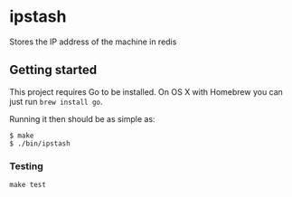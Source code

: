 # ipstash

Stores the IP address of the machine in redis

## Getting started

This project requires Go to be installed. On OS X with Homebrew you can just run `brew install go`.

Running it then should be as simple as:

```console
$ make
$ ./bin/ipstash
```

### Testing

``make test``